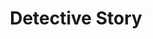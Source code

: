 ---
title: Detective Story
year: 1959
opening_date: 1959-04-08
closing_date: 1959-04-18
layout: productions
image:
image_caption:
image_credit:
playbill: 
category: 
Theatre: Theatre Jacksonville
Venue: Little Theatre
cast:
  Detective Dakis: Jack Atkinson
  Shoplifter: Connie Henline
  Detective Gallagher: Sylvester Scotti
  Patrolman Keogh: Dan Green
  Mrs. Farragut: Eldene Moulton
  Joe Feinson: Marshall Grauer
  Detective Callahan: Dick Wright
  Detective O'Brien: Arthur L. Logan
  Detective Brody: Hugh Henline
  Endicott Sims: Tommie O'Hagan
  Detective McLeod: Norman Howard
  Arthur Kindred: Bill Gibbs
  Patrolman Barnes: Joe Sloan
  1st Burglar (Charlie): Elmo Lehman
  2nd Burglar (Lewis): Mike McDermott
  Mrs. Bagatelle: Claire Zundell
  Dr. Kurt Schneider: Bernard Ettlinger
  Lt. Monoghan: Frank Ridge
  Susan Carmichael: Ellen Black
  Willy: Warren Zundell
  Miss Hatch: Polly Clendening
  Mrs. Feeny: Betty Smith
  Crumb-Bum: Jack Lucovsky
  Mr. Gallantz: Klip Smith
  Mr. Pritchett: Robert H. Agnew
  Mary McLeod: Mardie Kelly
  Tami Giacoppetti: Glenn H. Logan
  Photographer: Ralph Anderson
  A Lady: Barbara Sellers
  A Gentleman: Malcolm Argo
  Indignant: Marie Logan
crew:
  Designer and Director: Maurice Geoffrey
  Stage Manager: Mark Harris
  book-holder: Libbi Whiteman
  Lighting:
    - Klip Smith
    - Bob Kornegay
    - Dr. Alvin Gross
    - Jean Tankersley
  Sound Effects:
    - Dorothy Massey
    - Bunni Thornhill
    - Margot Nasrallah
  Properties:
    - Gayle Swymer
    - Sue Henderson
    - Thelma Altman
    - Esther Mae Blankenbeckler
    - Marie Bristow
    - Betty Smith
    - Claire Zundell
    - Ralph Anderson
    - Warren Zundell
    - Susan Massey
  Make-Up:
    - Polly Clendening
    - Elmo Lehman
    - Jane Porter
    - Marie Logan
    - Susan Massey
    - Mary Sloan
    - Mary Kilpatrick
    - Beverly Fink
    - Abbey I. Fink
  Scenery:
    - Frank Ridge
    - Mark Harris
    - Marie Logan
    - Bunni Thornhill
    - Buzzy Klausner
    - Joe Sloan
    - Art Logan
    - Glenn H. Logan
    - Bob Kornegay
    - Bob Simpson
    - Charles McCrory
    - Thelma Mayeron
    - Frances Andrews
    - Claire Lucas
    - Claire Zundell
    - Paul Geoffrey
    - Dixie Cohen
    - Mike McDermott
    - Sylvester Scotti
orchestra:
external_links:
---